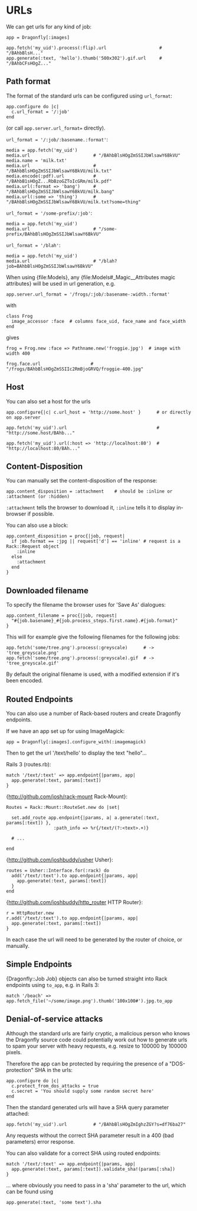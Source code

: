 URLs
====

We can get urls for any kind of job:

    app = Dragonfly[:images]

    app.fetch('my_uid').process(:flip).url                    # "/BAhbBlsH..."
    app.generate(:text, 'hello').thumb('500x302').gif.url     # "/BAhbCFsHOgZ..."

Path format
-----------
The format of the standard urls can be configured using `url_format`:

    app.configure do |c|
      c.url_format = '/:job'
    end

(or call `app.server.url_format=` directly).

`url_format = '/:job/:basename.:format'`:

    media = app.fetch('my_uid')
    media.url                        # "/BAhbBlsHOgZmSSIJbWlsawY6BkVU"
    media.name = 'milk.txt'
    media.url                        # "/BAhbBlsHOgZmSSIJbWlsawY6BkVU/milk.txt"
    media.encode(:pdf).url           # "/BAhbB1sHOgZ...RbBzoGZToIcGRm/milk.pdf"
    media.url(:format => 'bang')     # "/BAhbBlsHOgZmSSIJbWlsawY6BkVU/milk.bang"
    media.url(:some => 'thing')      # "/BAhbBlsHOgZmSSIJbWlsawY6BkVU/milk.txt?some=thing"

`url_format = '/some-prefix/:job'`:

    media = app.fetch('my_uid')
    media.url                        # "/some-prefix/BAhbBlsHOgZmSSIJbWlsawY6BkVU"

`url_format = '/blah'`:

    media = app.fetch('my_uid')
    media.url                        # "/blah?job=BAhbBlsHOgZmSSIJbWlsawY6BkVU"

When using {file:Models}, any {file:Models#_Magic__Attributes magic attributes} will be used in url generation, e.g.

    app.server.url_format = '/frogs/:job/:basename-:width.:format'

with

    class Frog
      image_accessor :face  # columns face_uid, face_name and face_width
    end

gives

    frog = Frog.new :face => Pathname.new('froggie.jpg')  # image with width 400
    
    frog.face.url                   # "/frogs/BAhbBlsHOgZmSSIIc2RmBjoGRVQ/froggie-400.jpg"

Host
----
You can also set a host for the urls

    app.configure{|c| c.url_host = 'http://some.host' }      # or directly on app.server
    
    app.fetch('my_uid').url                                  # "http://some.host/BAhb..."

    app.fetch('my_uid').url(:host => 'http://localhost:80')  # "http://localhost:80/BAh..."

Content-Disposition
-------------------
You can manually set the content-disposition of the response:

    app.content_disposition = :attachment    # should be :inline or :attachment (or :hidden)

`:attachment` tells the browser to download it, `:inline` tells it to display in-browser if possible.

You can also use a block:

    app.content_disposition = proc{|job, request|
      if job.format == :jpg || request['d'] == 'inline' # request is a Rack::Request object
        :inline
      else
        :attachment
      end
    }

Downloaded filename
-------------------
To specify the filename the browser uses for 'Save As' dialogues:

    app.content_filename = proc{|job, request|
      "#{job.basename}_#{job.process_steps.first.name}.#{job.format}"
    }

This will for example give the following filenames for the following jobs:

    app.fetch('some/tree.png').process(:greyscale)      # -> 'tree_greyscale.png'
    app.fetch('some/tree.png').process(:greyscale).gif  # -> 'tree_greyscale.gif'

By default the original filename is used, with a modified extension if it's been encoded.

Routed Endpoints
----------------
You can also use a number of Rack-based routers and create Dragonfly endpoints.

If we have an app set up for using ImageMagick:

    app = Dragonfly[:images].configure_with(:imagemagick)

Then to get the url '/text/hello' to display the text "hello"...

Rails 3 (routes.rb):

    match '/text/:text' => app.endpoint{|params, app|
      app.generate(:text, params[:text])
    }

{http://github.com/josh/rack-mount Rack-Mount}:

    Routes = Rack::Mount::RouteSet.new do |set|

      set.add_route app.endpoint{|params, a| a.generate(:text, params[:text]) },
                      :path_info => %r{/text/(?:<text>.+)}

      # ...

    end

{http://github.com/joshbuddy/usher Usher}:

    routes = Usher::Interface.for(:rack) do
      add('/text/:text').to app.endpoint{|params, app|
        app.generate(:text, params[:text])
      }
    end

{http://github.com/joshbuddy/http_router HTTP Router}:

    r = HttpRouter.new
    r.add('/text/:text').to app.endpoint{|params, app|
      app.generate(:text, params[:text])
    }

In each case the url will need to be generated by the router of choice, or manually.

Simple Endpoints
----------------
{Dragonfly::Job Job} objects can also be turned straight into Rack endpoints using `to_app`, e.g. in Rails 3:

    match '/beach' => app.fetch_file('~/some/image.png').thumb('100x100#').jpg.to_app


Denial-of-service attacks
-------------------------
Although the standard urls are fairly cryptic, a malicious person who knows the Dragonfly source code could potentially
work out how to generate urls to spam your server with heavy requests, e.g. resize to 100000 by 100000 pixels.

Therefore the app can be protected by requiring the presence of a "DOS-protection" SHA in the urls:

    app.configure do |c|
      c.protect_from_dos_attacks = true
      c.secret = 'You should supply some random secret here'
    end

Then the standard generated urls will have a SHA query parameter attached:

    app.fetch('my_uid').url          # "/BAhbBlsHOgZmIghzZGY?s=df76ba27"

Any requests without the correct SHA parameter result in a 400 (bad parameters) error response.

You can also validate for a correct SHA using routed endpoints:

    match '/text/:text' => app.endpoint{|params, app|
      app.generate(:text, params[:text]).validate_sha!(params[:sha])
    }

... where obviously you need to pass in a 'sha' parameter to the url, which can be found using

    app.generate(:text, 'some text').sha

